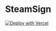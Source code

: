 # SteamSign

[![Deploy with Vercel](https://vercel.com/button)](https://vercel.com/new/clone?repository-url=https%3A%2F%2Fgithub.com%2Fsffxzzp%2Fsteamsign&env=apikey,SteamID&envDescription=steam%20apikey%20%26%20default%20steam64id)
